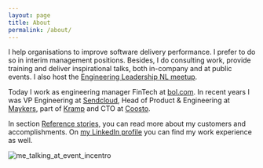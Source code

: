 ```yaml
---
layout: page
title: About
permalink: /about/
---
```


I help organisations to improve software delivery performance. I prefer to do so in interim management positions. 
Besides, I do consulting work, provide training and deliver inspirational talks, both in-company and at public events. 
I also host the [Engineering Leadership NL meetup](https://www.meetup.com/engineeringleadershipnl/).

Today I work as engineering manager FinTech at [bol.com](www.bol.com). In recent years I was VP Engineering at [Sendcloud](www.sendcloud.com), Head of Product & Engineering at [Maykers](www.maykers.com), part of [Kramp](www.kramp.com) and CTO at [Coosto](www.coosto.com).

In section [Reference stories](/stories/), you can read more about my customers and accomplishments.
On [my LinkedIn profile](https://www.linkedin.com/in/arjenderuiter/) you can find my work experience as well.

![me_talking_at_event_incentro](https://user-images.githubusercontent.com/5676977/134803938-0db02e87-1b57-41c0-8734-681d36375921.jpg)


